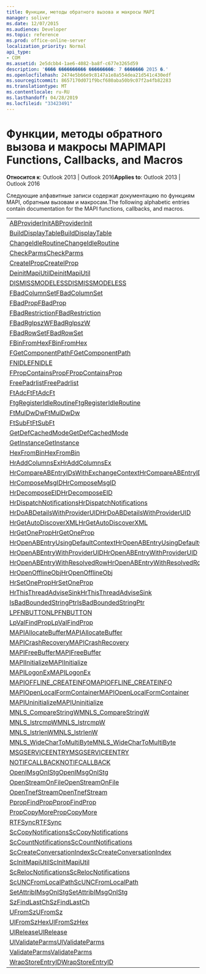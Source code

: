 ```yaml
---
title: Функции, методы обратного вызова и макросы MAPI
manager: soliver
ms.date: 12/07/2015
ms.audience: Developer
ms.topic: reference
ms.prod: office-online-server
localization_priority: Normal
api_type:
- COM
ms.assetid: 2e5dcbb4-1ae6-4082-ba8f-c677e3265d59
description: '���� ���������� ���������: 7 ������� 2015 �.'
ms.openlocfilehash: 2474e5b66e9c8147a1e8a554dea21d541c430edf
ms.sourcegitcommit: 8657170d071f9bcf680aba50b9c07f2a4fb82283
ms.translationtype: MT
ms.contentlocale: ru-RU
ms.lasthandoff: 04/28/2019
ms.locfileid: "33423491"
---
```

# <a name="mapi-functions-callbacks-and-macros"></a><span data-ttu-id="ac95d-103">Функции, методы обратного вызова и макросы MAPI</span><span class="sxs-lookup"><span data-stu-id="ac95d-103">MAPI Functions, Callbacks, and Macros</span></span>

 
  
<span data-ttu-id="ac95d-104">**Относится к**: Outlook 2013 | Outlook 2016</span><span class="sxs-lookup"><span data-stu-id="ac95d-104">**Applies to**: Outlook 2013 | Outlook 2016</span></span> 
  
<span data-ttu-id="ac95d-105">Следующие алфавитные записи содержат документацию по функциям MAPI, обратным вызовам и макросам.</span><span class="sxs-lookup"><span data-stu-id="ac95d-105">The following alphabetic entries contain documentation for the MAPI functions, callbacks, and macros.</span></span> 
  
|||
|:-----|:-----|
|[<span data-ttu-id="ac95d-106">ABProviderInit</span><span class="sxs-lookup"><span data-stu-id="ac95d-106">ABProviderInit</span></span>](abproviderinit.md) <br/> |[<span data-ttu-id="ac95d-107">ACCELERATEABSDI</span><span class="sxs-lookup"><span data-stu-id="ac95d-107">ACCELERATEABSDI</span></span>](accelerateabsdi.md) <br/> |
|[<span data-ttu-id="ac95d-108">BuildDisplayTable</span><span class="sxs-lookup"><span data-stu-id="ac95d-108">BuildDisplayTable</span></span>](builddisplaytable.md) <br/> |[<span data-ttu-id="ac95d-109">CALLERRELEASE</span><span class="sxs-lookup"><span data-stu-id="ac95d-109">CALLERRELEASE</span></span>](callerrelease.md) <br/> |
|[<span data-ttu-id="ac95d-110">ChangeIdleRoutine</span><span class="sxs-lookup"><span data-stu-id="ac95d-110">ChangeIdleRoutine</span></span>](changeidleroutine.md) <br/> |[<span data-ttu-id="ac95d-111">CheckParameters</span><span class="sxs-lookup"><span data-stu-id="ac95d-111">CheckParameters</span></span>](checkparms.md) <br/> |
|[<span data-ttu-id="ac95d-112">CheckParms</span><span class="sxs-lookup"><span data-stu-id="ac95d-112">CheckParms</span></span>](checkparms.md) <br/> |[<span data-ttu-id="ac95d-113">CloseIMsgSession</span><span class="sxs-lookup"><span data-stu-id="ac95d-113">CloseIMsgSession</span></span>](closeimsgsession.md) <br/> |
|[<span data-ttu-id="ac95d-114">CreateIProp</span><span class="sxs-lookup"><span data-stu-id="ac95d-114">CreateIProp</span></span>](createiprop.md) <br/> |[<span data-ttu-id="ac95d-115">CreateTable</span><span class="sxs-lookup"><span data-stu-id="ac95d-115">CreateTable</span></span>](createtable.md) <br/> |
|[<span data-ttu-id="ac95d-116">DeinitMapiUtil</span><span class="sxs-lookup"><span data-stu-id="ac95d-116">DeinitMapiUtil</span></span>](deinitmapiutil.md) <br/> |[<span data-ttu-id="ac95d-117">DeregisterIdleRoutine</span><span class="sxs-lookup"><span data-stu-id="ac95d-117">DeregisterIdleRoutine</span></span>](deregisteridleroutine.md) <br/> |
|[<span data-ttu-id="ac95d-118">DISMISSMODELESS</span><span class="sxs-lookup"><span data-stu-id="ac95d-118">DISMISSMODELESS</span></span>](dismissmodeless.md) <br/> |[<span data-ttu-id="ac95d-119">EnableIdleRoutine</span><span class="sxs-lookup"><span data-stu-id="ac95d-119">EnableIdleRoutine</span></span>](enableidleroutine.md) <br/> |
|[<span data-ttu-id="ac95d-120">FBadColumnSet</span><span class="sxs-lookup"><span data-stu-id="ac95d-120">FBadColumnSet</span></span>](fbadcolumnset.md) <br/> |[<span data-ttu-id="ac95d-121">FBadEntryList</span><span class="sxs-lookup"><span data-stu-id="ac95d-121">FBadEntryList</span></span>](fbadentrylist.md) <br/> |
|[<span data-ttu-id="ac95d-122">FBadProp</span><span class="sxs-lookup"><span data-stu-id="ac95d-122">FBadProp</span></span>](fbadprop.md) <br/> |[<span data-ttu-id="ac95d-123">FBadPropTag</span><span class="sxs-lookup"><span data-stu-id="ac95d-123">FBadPropTag</span></span>](fbadproptag.md) <br/> |
|[<span data-ttu-id="ac95d-124">FBadRestriction</span><span class="sxs-lookup"><span data-stu-id="ac95d-124">FBadRestriction</span></span>](fbadrestriction.md) <br/> |[<span data-ttu-id="ac95d-125">FBadRglpNameID</span><span class="sxs-lookup"><span data-stu-id="ac95d-125">FBadRglpNameID</span></span>](fbadrglpnameid.md) <br/> |
|[<span data-ttu-id="ac95d-126">FBadRglpszW</span><span class="sxs-lookup"><span data-stu-id="ac95d-126">FBadRglpszW</span></span>](fbadrglpszw.md) <br/> |[<span data-ttu-id="ac95d-127">FBadRow</span><span class="sxs-lookup"><span data-stu-id="ac95d-127">FBadRow</span></span>](fbadrow.md) <br/> |
|[<span data-ttu-id="ac95d-128">FBadRowSet</span><span class="sxs-lookup"><span data-stu-id="ac95d-128">FBadRowSet</span></span>](fbadrowset.md) <br/> |[<span data-ttu-id="ac95d-129">FBadSortOrderSet</span><span class="sxs-lookup"><span data-stu-id="ac95d-129">FBadSortOrderSet</span></span>](fbadsortorderset.md) <br/> |
|[<span data-ttu-id="ac95d-130">FBinFromHex</span><span class="sxs-lookup"><span data-stu-id="ac95d-130">FBinFromHex</span></span>](fbinfromhex.md) <br/> |[<span data-ttu-id="ac95d-131">FEqualNames</span><span class="sxs-lookup"><span data-stu-id="ac95d-131">FEqualNames</span></span>](fequalnames.md) <br/> |
|[<span data-ttu-id="ac95d-132">FGetComponentPath</span><span class="sxs-lookup"><span data-stu-id="ac95d-132">FGetComponentPath</span></span>](fgetcomponentpath.md) <br/> |[<span data-ttu-id="ac95d-133">FixMAPI</span><span class="sxs-lookup"><span data-stu-id="ac95d-133">FixMAPI</span></span>](fixmapi.md) <br/> |
|[<span data-ttu-id="ac95d-134">FNIDLE</span><span class="sxs-lookup"><span data-stu-id="ac95d-134">FNIDLE</span></span>](fnidle.md) <br/> |[<span data-ttu-id="ac95d-135">FPropCompareProp</span><span class="sxs-lookup"><span data-stu-id="ac95d-135">FPropCompareProp</span></span>](fpropcompareprop.md) <br/> |
|[<span data-ttu-id="ac95d-136">FPropContainsProp</span><span class="sxs-lookup"><span data-stu-id="ac95d-136">FPropContainsProp</span></span>](fpropcontainsprop.md) <br/> |[<span data-ttu-id="ac95d-137">FPropExists</span><span class="sxs-lookup"><span data-stu-id="ac95d-137">FPropExists</span></span>](fpropexists.md) <br/> |
|[<span data-ttu-id="ac95d-138">FreePadrlist</span><span class="sxs-lookup"><span data-stu-id="ac95d-138">FreePadrlist</span></span>](freepadrlist.md) <br/> |[<span data-ttu-id="ac95d-139">FreeProws</span><span class="sxs-lookup"><span data-stu-id="ac95d-139">FreeProws</span></span>](freeprows.md) <br/> |
|[<span data-ttu-id="ac95d-140">FtAdcFt</span><span class="sxs-lookup"><span data-stu-id="ac95d-140">FtAdcFt</span></span>](ftadcft.md) <br/> |[<span data-ttu-id="ac95d-141">FtAddFt</span><span class="sxs-lookup"><span data-stu-id="ac95d-141">FtAddFt</span></span>](ftaddft.md) <br/> |
|[<span data-ttu-id="ac95d-142">FtgRegisterIdleRoutine</span><span class="sxs-lookup"><span data-stu-id="ac95d-142">FtgRegisterIdleRoutine</span></span>](ftgregisteridleroutine.md) <br/> |[<span data-ttu-id="ac95d-143">FtMulDw</span><span class="sxs-lookup"><span data-stu-id="ac95d-143">FtMulDw</span></span>](ftmuldw.md) <br/> |
|[<span data-ttu-id="ac95d-144">FtMulDwDw</span><span class="sxs-lookup"><span data-stu-id="ac95d-144">FtMulDwDw</span></span>](ftmuldwdw.md) <br/> |[<span data-ttu-id="ac95d-145">FtNegFt</span><span class="sxs-lookup"><span data-stu-id="ac95d-145">FtNegFt</span></span>](ftnegft.md) <br/> |
|[<span data-ttu-id="ac95d-146">FtSubFt</span><span class="sxs-lookup"><span data-stu-id="ac95d-146">FtSubFt</span></span>](ftsubft.md) <br/> |[<span data-ttu-id="ac95d-147">GetAttribIMsgOnIStg</span><span class="sxs-lookup"><span data-stu-id="ac95d-147">GetAttribIMsgOnIStg</span></span>](getattribimsgonistg.md) <br/> |
|[<span data-ttu-id="ac95d-148">GetDefCachedMode</span><span class="sxs-lookup"><span data-stu-id="ac95d-148">GetDefCachedMode</span></span>](getdefcachedmode.md) <br/> |[<span data-ttu-id="ac95d-149">GetDefCachedModeDownloadPubFoldFavs</span><span class="sxs-lookup"><span data-stu-id="ac95d-149">GetDefCachedModeDownloadPubFoldFavs</span></span>](getdefcachedmodedownloadpubfoldfavs.md) <br/> |
|[<span data-ttu-id="ac95d-150">GetInstance</span><span class="sxs-lookup"><span data-stu-id="ac95d-150">GetInstance</span></span>](getinstance.md) <br/> |[<span data-ttu-id="ac95d-151">GetTnefStreamCodepage</span><span class="sxs-lookup"><span data-stu-id="ac95d-151">GetTnefStreamCodepage</span></span>](gettnefstreamcodepage.md) <br/> |
|[<span data-ttu-id="ac95d-152">HexFromBin</span><span class="sxs-lookup"><span data-stu-id="ac95d-152">HexFromBin</span></span>](hexfrombin.md) <br/> |[<span data-ttu-id="ac95d-153">HrAddColumns</span><span class="sxs-lookup"><span data-stu-id="ac95d-153">HrAddColumns</span></span>](hraddcolumns.md) <br/> |
|[<span data-ttu-id="ac95d-154">HrAddColumnsEx</span><span class="sxs-lookup"><span data-stu-id="ac95d-154">HrAddColumnsEx</span></span>](hraddcolumnsex.md) <br/> |[<span data-ttu-id="ac95d-155">HrAllocAdviseSink</span><span class="sxs-lookup"><span data-stu-id="ac95d-155">HrAllocAdviseSink</span></span>](hrallocadvisesink.md) <br/> |
|[<span data-ttu-id="ac95d-156">HrCompareABEntryIDsWithExchangeContext</span><span class="sxs-lookup"><span data-stu-id="ac95d-156">HrCompareABEntryIDsWithExchangeContext</span></span>](hrcompareabentryidswithexchangecontext.md) <br/> |[<span data-ttu-id="ac95d-157">HrComposeEID</span><span class="sxs-lookup"><span data-stu-id="ac95d-157">HrComposeEID</span></span>](hrcomposeeid.md) <br/> |
|[<span data-ttu-id="ac95d-158">HrComposeMsgID</span><span class="sxs-lookup"><span data-stu-id="ac95d-158">HrComposeMsgID</span></span>](hrcomposemsgid.md) <br/> |[<span data-ttu-id="ac95d-159">HrCreateOfflineObj</span><span class="sxs-lookup"><span data-stu-id="ac95d-159">HrCreateOfflineObj</span></span>](hrcreateofflineobj.md) <br/> |
|[<span data-ttu-id="ac95d-160">HrDecomposeEID</span><span class="sxs-lookup"><span data-stu-id="ac95d-160">HrDecomposeEID</span></span>](hrdecomposeeid.md) <br/> |[<span data-ttu-id="ac95d-161">HrDecomposeMsgID</span><span class="sxs-lookup"><span data-stu-id="ac95d-161">HrDecomposeMsgID</span></span>](hrdecomposemsgid.md) <br/> |
|[<span data-ttu-id="ac95d-162">HrDispatchNotifications</span><span class="sxs-lookup"><span data-stu-id="ac95d-162">HrDispatchNotifications</span></span>](hrdispatchnotifications.md) <br/> |[<span data-ttu-id="ac95d-163">HrDoABDetailsWithExchangeContext</span><span class="sxs-lookup"><span data-stu-id="ac95d-163">HrDoABDetailsWithExchangeContext</span></span>](hrdoabdetailswithexchangecontext.md) <br/> |
|[<span data-ttu-id="ac95d-164">HrDoABDetailsWithProviderUID</span><span class="sxs-lookup"><span data-stu-id="ac95d-164">HrDoABDetailsWithProviderUID</span></span>](hrdoabdetailswithprovideruid.md) <br/> |[<span data-ttu-id="ac95d-165">HrEntryIDFromSz</span><span class="sxs-lookup"><span data-stu-id="ac95d-165">HrEntryIDFromSz</span></span>](hrentryidfromsz.md) <br/> |
|[<span data-ttu-id="ac95d-166">HrGetAutoDiscoverXML</span><span class="sxs-lookup"><span data-stu-id="ac95d-166">HrGetAutoDiscoverXML</span></span>](hrgetautodiscoverxml.md) <br/> |[<span data-ttu-id="ac95d-167">HrGetGALFromEmsmdbUID</span><span class="sxs-lookup"><span data-stu-id="ac95d-167">HrGetGALFromEmsmdbUID</span></span>](hrgetgalfromemsmdbuid.md) <br/> |
|[<span data-ttu-id="ac95d-168">HrGetOneProp</span><span class="sxs-lookup"><span data-stu-id="ac95d-168">HrGetOneProp</span></span>](hrgetoneprop.md) <br/> |[<span data-ttu-id="ac95d-169">HrIStorageFromStream</span><span class="sxs-lookup"><span data-stu-id="ac95d-169">HrIStorageFromStream</span></span>](hristoragefromstream.md) <br/> |
|[<span data-ttu-id="ac95d-170">HrOpenABEntryUsingDefaultContext</span><span class="sxs-lookup"><span data-stu-id="ac95d-170">HrOpenABEntryUsingDefaultContext</span></span>](hropenabentryusingdefaultcontext.md) <br/> |[<span data-ttu-id="ac95d-171">HrOpenABEntryWithExchangeContext</span><span class="sxs-lookup"><span data-stu-id="ac95d-171">HrOpenABEntryWithExchangeContext</span></span>](hropenabentrywithexchangecontext.md) <br/> |
|[<span data-ttu-id="ac95d-172">HrOpenABEntryWithProviderUID</span><span class="sxs-lookup"><span data-stu-id="ac95d-172">HrOpenABEntryWithProviderUID</span></span>](hropenabentrywithprovideruid.md) <br/> |[<span data-ttu-id="ac95d-173">HrOpenABEntryWithProviderUIDSupport</span><span class="sxs-lookup"><span data-stu-id="ac95d-173">HrOpenABEntryWithProviderUIDSupport</span></span>](hropenabentrywithprovideruidsupport.md) <br/> |
|[<span data-ttu-id="ac95d-174">HrOpenABEntryWithResolvedRow</span><span class="sxs-lookup"><span data-stu-id="ac95d-174">HrOpenABEntryWithResolvedRow</span></span>](hropenabentrywithresolvedrow.md) <br/> |[<span data-ttu-id="ac95d-175">HrOpenABEntryWithSupport</span><span class="sxs-lookup"><span data-stu-id="ac95d-175">HrOpenABEntryWithSupport</span></span>](hropenabentrywithsupport.md) <br/> |
|[<span data-ttu-id="ac95d-176">HrOpenOfflineObj</span><span class="sxs-lookup"><span data-stu-id="ac95d-176">HrOpenOfflineObj</span></span>](hropenofflineobj.md) <br/> |[<span data-ttu-id="ac95d-177">HrQueryAllRows</span><span class="sxs-lookup"><span data-stu-id="ac95d-177">HrQueryAllRows</span></span>](hrqueryallrows.md) <br/> |
|[<span data-ttu-id="ac95d-178">HrSetOneProp</span><span class="sxs-lookup"><span data-stu-id="ac95d-178">HrSetOneProp</span></span>](hrsetoneprop.md) <br/> |[<span data-ttu-id="ac95d-179">HrSzFromEntryID</span><span class="sxs-lookup"><span data-stu-id="ac95d-179">HrSzFromEntryID</span></span>](hrszfromentryid.md) <br/> |
|[<span data-ttu-id="ac95d-180">HrThisThreadAdviseSink</span><span class="sxs-lookup"><span data-stu-id="ac95d-180">HrThisThreadAdviseSink</span></span>](hrthisthreadadvisesink.md) <br/> |[<span data-ttu-id="ac95d-181">HrValidateIPMSubtree</span><span class="sxs-lookup"><span data-stu-id="ac95d-181">HrValidateIPMSubtree</span></span>](hrvalidateipmsubtree.md) <br/> |
|[<span data-ttu-id="ac95d-182">IsBadBoundedStringPtr</span><span class="sxs-lookup"><span data-stu-id="ac95d-182">IsBadBoundedStringPtr</span></span>](isbadboundedstringptr.md) <br/> |[<span data-ttu-id="ac95d-183">LAUNCHWIZARDENTRY</span><span class="sxs-lookup"><span data-stu-id="ac95d-183">LAUNCHWIZARDENTRY</span></span>](launchwizardentry.md) <br/> |
|[<span data-ttu-id="ac95d-184">LPFNBUTTON</span><span class="sxs-lookup"><span data-stu-id="ac95d-184">LPFNBUTTON</span></span>](lpfnbutton.md) <br/> |[<span data-ttu-id="ac95d-185">LPropCompareProp</span><span class="sxs-lookup"><span data-stu-id="ac95d-185">LPropCompareProp</span></span>](lpropcompareprop.md) <br/> |
|[<span data-ttu-id="ac95d-186">LpValFindProp</span><span class="sxs-lookup"><span data-stu-id="ac95d-186">LpValFindProp</span></span>](lpvalfindprop.md) <br/> |[<span data-ttu-id="ac95d-187">MAPIAdminProfiles</span><span class="sxs-lookup"><span data-stu-id="ac95d-187">MAPIAdminProfiles</span></span>](mapiadminprofiles.md) <br/> |
|[<span data-ttu-id="ac95d-188">MAPIAllocateBuffer</span><span class="sxs-lookup"><span data-stu-id="ac95d-188">MAPIAllocateBuffer</span></span>](mapiallocatebuffer.md) <br/> |[<span data-ttu-id="ac95d-189">MAPIAllocateMore</span><span class="sxs-lookup"><span data-stu-id="ac95d-189">MAPIAllocateMore</span></span>](mapiallocatemore.md) <br/> |
|[<span data-ttu-id="ac95d-190">MAPICrashRecovery</span><span class="sxs-lookup"><span data-stu-id="ac95d-190">MAPICrashRecovery</span></span>](mapicrashrecovery.md) <br/> |[<span data-ttu-id="ac95d-191">MAPIDeInitIdle</span><span class="sxs-lookup"><span data-stu-id="ac95d-191">MAPIDeInitIdle</span></span>](mapideinitidle.md) <br/> |
|[<span data-ttu-id="ac95d-192">MAPIFreeBuffer</span><span class="sxs-lookup"><span data-stu-id="ac95d-192">MAPIFreeBuffer</span></span>](mapifreebuffer.md) <br/> |[<span data-ttu-id="ac95d-193">MAPIGetDefaultMalloc</span><span class="sxs-lookup"><span data-stu-id="ac95d-193">MAPIGetDefaultMalloc</span></span>](mapigetdefaultmalloc.md) <br/> |
|[<span data-ttu-id="ac95d-194">MAPIInitialize</span><span class="sxs-lookup"><span data-stu-id="ac95d-194">MAPIInitialize</span></span>](mapiinitialize.md) <br/> |[<span data-ttu-id="ac95d-195">MAPIInitIdle</span><span class="sxs-lookup"><span data-stu-id="ac95d-195">MAPIInitIdle</span></span>](mapiinitidle.md) <br/> |
|[<span data-ttu-id="ac95d-196">MAPILogonEx</span><span class="sxs-lookup"><span data-stu-id="ac95d-196">MAPILogonEx</span></span>](mapilogonex.md) <br/> |[<span data-ttu-id="ac95d-197">MAPIOFFLINE_AGGREGATEINFO</span><span class="sxs-lookup"><span data-stu-id="ac95d-197">MAPIOFFLINE_AGGREGATEINFO</span></span>](mapioffline_aggregateinfo.md) <br/> |
|[<span data-ttu-id="ac95d-198">MAPIOFFLINE_CREATEINFO</span><span class="sxs-lookup"><span data-stu-id="ac95d-198">MAPIOFFLINE_CREATEINFO</span></span>](mapioffline_createinfo.md) <br/> |[<span data-ttu-id="ac95d-199">MAPIOpenFormMgr</span><span class="sxs-lookup"><span data-stu-id="ac95d-199">MAPIOpenFormMgr</span></span>](mapiopenformmgr.md) <br/> |
|[<span data-ttu-id="ac95d-200">MAPIOpenLocalFormContainer</span><span class="sxs-lookup"><span data-stu-id="ac95d-200">MAPIOpenLocalFormContainer</span></span>](mapiopenlocalformcontainer.md) <br/> |[<span data-ttu-id="ac95d-201">MAPIReallocateBuffer</span><span class="sxs-lookup"><span data-stu-id="ac95d-201">MAPIReallocateBuffer</span></span>](mapireallocatebuffer.md) <br/> |
|[<span data-ttu-id="ac95d-202">MAPIUninitialize</span><span class="sxs-lookup"><span data-stu-id="ac95d-202">MAPIUninitialize</span></span>](mapiuninitialize.md) <br/> |[<span data-ttu-id="ac95d-203">MapStorageSCode</span><span class="sxs-lookup"><span data-stu-id="ac95d-203">MapStorageSCode</span></span>](mapstoragescode.md) <br/> |
|[<span data-ttu-id="ac95d-204">MNLS_CompareStringW</span><span class="sxs-lookup"><span data-stu-id="ac95d-204">MNLS_CompareStringW</span></span>](mnls_comparestringw.md) <br/> |[<span data-ttu-id="ac95d-205">MNLS_IsBadStringPtrW</span><span class="sxs-lookup"><span data-stu-id="ac95d-205">MNLS_IsBadStringPtrW</span></span>](mnls_isbadstringptrw.md) <br/> |
|[<span data-ttu-id="ac95d-206">MNLS_lstrcmpW</span><span class="sxs-lookup"><span data-stu-id="ac95d-206">MNLS_lstrcmpW</span></span>](mnls_lstrcmpw.md) <br/> |[<span data-ttu-id="ac95d-207">MNLS_lstrcpyW</span><span class="sxs-lookup"><span data-stu-id="ac95d-207">MNLS_lstrcpyW</span></span>](mnls_lstrcpyw.md) <br/> |
|[<span data-ttu-id="ac95d-208">MNLS_lstrlenW</span><span class="sxs-lookup"><span data-stu-id="ac95d-208">MNLS_lstrlenW</span></span>](mnls_lstrlenw.md) <br/> |[<span data-ttu-id="ac95d-209">MNLS_MultiByteToWideChar</span><span class="sxs-lookup"><span data-stu-id="ac95d-209">MNLS_MultiByteToWideChar</span></span>](mnls_multibytetowidechar.md) <br/> |
|[<span data-ttu-id="ac95d-210">MNLS_WideCharToMultiByte</span><span class="sxs-lookup"><span data-stu-id="ac95d-210">MNLS_WideCharToMultiByte</span></span>](mnls_widechartomultibyte.md) <br/> |[<span data-ttu-id="ac95d-211">MSGCALLRELEASE</span><span class="sxs-lookup"><span data-stu-id="ac95d-211">MSGCALLRELEASE</span></span>](msgcallrelease.md) <br/> |
|[<span data-ttu-id="ac95d-212">MSGSERVICEENTRY</span><span class="sxs-lookup"><span data-stu-id="ac95d-212">MSGSERVICEENTRY</span></span>](msgserviceentry.md) <br/> |[<span data-ttu-id="ac95d-213">MSProviderInit</span><span class="sxs-lookup"><span data-stu-id="ac95d-213">MSProviderInit</span></span>](msproviderinit.md) <br/> |
|[<span data-ttu-id="ac95d-214">NOTIFCALLBACK</span><span class="sxs-lookup"><span data-stu-id="ac95d-214">NOTIFCALLBACK</span></span>](notifcallback.md) <br/> |[<span data-ttu-id="ac95d-215">NSTServiceEntry</span><span class="sxs-lookup"><span data-stu-id="ac95d-215">NSTServiceEntry</span></span>](nstserviceentry.md) <br/> |
|[<span data-ttu-id="ac95d-216">OpenIMsgOnIStg</span><span class="sxs-lookup"><span data-stu-id="ac95d-216">OpenIMsgOnIStg</span></span>](openimsgonistg.md) <br/> |[<span data-ttu-id="ac95d-217">OpenIMsgSession</span><span class="sxs-lookup"><span data-stu-id="ac95d-217">OpenIMsgSession</span></span>](openimsgsession.md) <br/> |
|[<span data-ttu-id="ac95d-218">OpenStreamOnFile</span><span class="sxs-lookup"><span data-stu-id="ac95d-218">OpenStreamOnFile</span></span>](openstreamonfile.md) <br/> |[<span data-ttu-id="ac95d-219">OpenStreamOnFileW</span><span class="sxs-lookup"><span data-stu-id="ac95d-219">OpenStreamOnFileW</span></span>](openstreamonfilew.md) <br/> |
|[<span data-ttu-id="ac95d-220">OpenTnefStream</span><span class="sxs-lookup"><span data-stu-id="ac95d-220">OpenTnefStream</span></span>](opentnefstream.md) <br/> |[<span data-ttu-id="ac95d-221">OpenTnefStreamEx</span><span class="sxs-lookup"><span data-stu-id="ac95d-221">OpenTnefStreamEx</span></span>](opentnefstreamex.md) <br/> |
|[<span data-ttu-id="ac95d-222">PpropFindProp</span><span class="sxs-lookup"><span data-stu-id="ac95d-222">PpropFindProp</span></span>](ppropfindprop.md) <br/> |[<span data-ttu-id="ac95d-223">PreprocessMessage</span><span class="sxs-lookup"><span data-stu-id="ac95d-223">PreprocessMessage</span></span>](preprocessmessage.md) <br/> |
|[<span data-ttu-id="ac95d-224">PropCopyMore</span><span class="sxs-lookup"><span data-stu-id="ac95d-224">PropCopyMore</span></span>](propcopymore.md) <br/> |[<span data-ttu-id="ac95d-225">RemovePreprocessInfo</span><span class="sxs-lookup"><span data-stu-id="ac95d-225">RemovePreprocessInfo</span></span>](removepreprocessinfo.md) <br/> |
|[<span data-ttu-id="ac95d-226">RTFSync</span><span class="sxs-lookup"><span data-stu-id="ac95d-226">RTFSync</span></span>](rtfsync.md) <br/> |[<span data-ttu-id="ac95d-227">ScBinFromHexBounded</span><span class="sxs-lookup"><span data-stu-id="ac95d-227">ScBinFromHexBounded</span></span>](scbinfromhexbounded.md) <br/> |
|[<span data-ttu-id="ac95d-228">ScCopyNotifications</span><span class="sxs-lookup"><span data-stu-id="ac95d-228">ScCopyNotifications</span></span>](sccopynotifications.md) <br/> |[<span data-ttu-id="ac95d-229">ScCopyProps</span><span class="sxs-lookup"><span data-stu-id="ac95d-229">ScCopyProps</span></span>](sccopyprops.md) <br/> |
|[<span data-ttu-id="ac95d-230">ScCountNotifications</span><span class="sxs-lookup"><span data-stu-id="ac95d-230">ScCountNotifications</span></span>](sccountnotifications.md) <br/> |[<span data-ttu-id="ac95d-231">ScCountProps</span><span class="sxs-lookup"><span data-stu-id="ac95d-231">ScCountProps</span></span>](sccountprops.md) <br/> |
|[<span data-ttu-id="ac95d-232">ScCreateConversationIndex</span><span class="sxs-lookup"><span data-stu-id="ac95d-232">ScCreateConversationIndex</span></span>](sccreateconversationindex.md) <br/> |[<span data-ttu-id="ac95d-233">ScDupPropset</span><span class="sxs-lookup"><span data-stu-id="ac95d-233">ScDupPropset</span></span>](scduppropset.md) <br/> |
|[<span data-ttu-id="ac95d-234">ScInitMapiUtil</span><span class="sxs-lookup"><span data-stu-id="ac95d-234">ScInitMapiUtil</span></span>](scinitmapiutil.md) <br/> |[<span data-ttu-id="ac95d-235">ScLocalPathFromUNC</span><span class="sxs-lookup"><span data-stu-id="ac95d-235">ScLocalPathFromUNC</span></span>](sclocalpathfromunc.md) <br/> |
|[<span data-ttu-id="ac95d-236">ScRelocNotifications</span><span class="sxs-lookup"><span data-stu-id="ac95d-236">ScRelocNotifications</span></span>](screlocnotifications.md) <br/> |[<span data-ttu-id="ac95d-237">ScRelocProps</span><span class="sxs-lookup"><span data-stu-id="ac95d-237">ScRelocProps</span></span>](screlocprops.md) <br/> |
|[<span data-ttu-id="ac95d-238">ScUNCFromLocalPath</span><span class="sxs-lookup"><span data-stu-id="ac95d-238">ScUNCFromLocalPath</span></span>](scuncfromlocalpath.md) <br/> |[<span data-ttu-id="ac95d-239">SERVICEWIZARDDLGPROC</span><span class="sxs-lookup"><span data-stu-id="ac95d-239">SERVICEWIZARDDLGPROC</span></span>](servicewizarddlgproc.md) <br/> |
|[<span data-ttu-id="ac95d-240">SetAttribIMsgOnIStg</span><span class="sxs-lookup"><span data-stu-id="ac95d-240">SetAttribIMsgOnIStg</span></span>](setattribimsgonistg.md) <br/> |[<span data-ttu-id="ac95d-241">SzFindCh</span><span class="sxs-lookup"><span data-stu-id="ac95d-241">SzFindCh</span></span>](szfindch.md) <br/> |
|[<span data-ttu-id="ac95d-242">SzFindLastCh</span><span class="sxs-lookup"><span data-stu-id="ac95d-242">SzFindLastCh</span></span>](szfindlastch.md) <br/> |[<span data-ttu-id="ac95d-243">SzFindSz</span><span class="sxs-lookup"><span data-stu-id="ac95d-243">SzFindSz</span></span>](szfindsz.md) <br/> |
|[<span data-ttu-id="ac95d-244">UFromSz</span><span class="sxs-lookup"><span data-stu-id="ac95d-244">UFromSz</span></span>](ufromsz.md) <br/> |[<span data-ttu-id="ac95d-245">UlAddRef</span><span class="sxs-lookup"><span data-stu-id="ac95d-245">UlAddRef</span></span>](uladdref.md) <br/> |
|[<span data-ttu-id="ac95d-246">UlFromSzHex</span><span class="sxs-lookup"><span data-stu-id="ac95d-246">UlFromSzHex</span></span>](ulfromszhex.md) <br/> |[<span data-ttu-id="ac95d-247">UlPropSize</span><span class="sxs-lookup"><span data-stu-id="ac95d-247">UlPropSize</span></span>](ulpropsize.md) <br/> |
|[<span data-ttu-id="ac95d-248">UlRelease</span><span class="sxs-lookup"><span data-stu-id="ac95d-248">UlRelease</span></span>](ulrelease.md) <br/> |[<span data-ttu-id="ac95d-249">UlValidateParameters</span><span class="sxs-lookup"><span data-stu-id="ac95d-249">UlValidateParameters</span></span>](ulvalidateparameters.md) <br/> |
|[<span data-ttu-id="ac95d-250">UlValidateParms</span><span class="sxs-lookup"><span data-stu-id="ac95d-250">UlValidateParms</span></span>](ulvalidateparms.md) <br/> |[<span data-ttu-id="ac95d-251">ValidateParameters</span><span class="sxs-lookup"><span data-stu-id="ac95d-251">ValidateParameters</span></span>](validateparameters.md) <br/> |
|[<span data-ttu-id="ac95d-252">ValidateParms</span><span class="sxs-lookup"><span data-stu-id="ac95d-252">ValidateParms</span></span>](validateparms.md) <br/> |[<span data-ttu-id="ac95d-253">WIZARDENTRY</span><span class="sxs-lookup"><span data-stu-id="ac95d-253">WIZARDENTRY</span></span>](wizardentry.md) <br/> |
|[<span data-ttu-id="ac95d-254">WrapStoreEntryID</span><span class="sxs-lookup"><span data-stu-id="ac95d-254">WrapStoreEntryID</span></span>](wrapstoreentryid.md) <br/> |[<span data-ttu-id="ac95d-255">XPProviderInit</span><span class="sxs-lookup"><span data-stu-id="ac95d-255">XPProviderInit</span></span>](xpproviderinit.md) <br/> |
   

